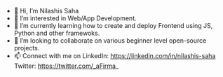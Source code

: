 - 👋 Hi, I’m Nilashis Saha
- 👀 I’m interested in Web/App Development. 
- 🌱 I’m currently learning how to create and deploy Frontend using JS, Python and other framewoks.
- 💞️ I’m looking to collaborate on various beginner level open-source projects.
- 📫 Connect with me on
LinkedIn:   https://linkedin.com/in/nilashis-saha
Twitter:
https://twitter.com/_aFirma_ 
